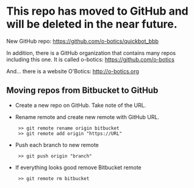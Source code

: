 # This repo has moved to GitHub and will be deleted in the near future.

New GitHub repo: https://github.com/o-botics/quickbot_bbb

In addition, there is a GitHub organization that contains many repos including this one. It is called o-botics: https://github.com/o-botics

And... there is a website O'Botics: http://o-botics.org


## Moving repos from Bitbucket to GitHub

*  Create a new repo on GitHub. Take note of the URL.
*  Rename remote and create new remote with GitHub URL.
	
		>> git remote rename origin bitbucket
		>> git remote add origin "https://URL"

*  Push each branch to new remote

		>> git push origin "branch"
		
*  If everything looks good remove Bitbucket remote

		>> git remote rm bitbucket